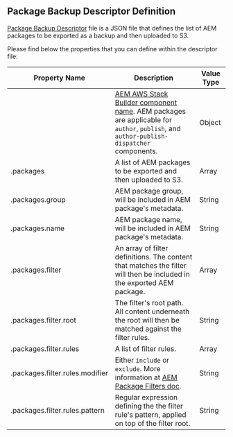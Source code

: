 Package Backup Descriptor Definition
------------------------------------

[Package Backup Descriptor](https://github.com/shinesolutions/aem-aws-stack-builder/blob/master/docs/descriptors.md#package-backup-descriptor) file is a JSON file that defines the list of AEM packages to be exported as a backup and then uploaded to S3.

Please find below the properties that you can define within the descriptor file:

| Property Name | Description | Value Type |
|---------------|-------------|------------|
| <component> | [AEM AWS Stack Builder component name](https://github.com/shinesolutions/aem-aws-stack-builder#aem-aws-stack-builder). AEM packages are applicable for `author`, `publish`, and `author-publish-dispatcher` components. | Object |
| <component>.packages | A list of AEM packages to be exported and then uploaded to S3. | Array |
| <component>.packages.group | AEM package group, will be included in AEM package's metadata. | String |
| <component>.packages.name | AEM package name, will be included in AEM package's metadata. | String |
| <component>.packages.filter | An array of filter definitions. The content that matches the filter will then be included in the exported AEM package. | Array |
| <component>.packages.filter.root | The filter's root path. All content underneath the root will then be matched against the filter rules. | String |
| <component>.packages.filter.rules | A list of filter rules. | Array |
| <component>.packages.filter.rules.modifier | Either `include` or `exclude`. More information at [AEM Package Filters doc](https://helpx.adobe.com/experience-manager/6-3/sites/administering/using/package-manager.html#PackageFilters). | String |
| <component>.packages.filter.rules.pattern | Regular expression defining the the filter rule's pattern, applied on top of the filter root. | String |
